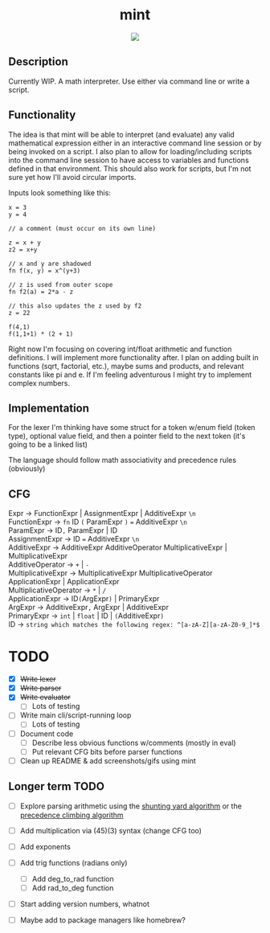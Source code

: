 <h1 align="center"> mint </h1>

<p align="center">
    <img src="https://github.com/Eric-McKinney/mint/actions/workflows/build.yml/badge.svg">
</p>

## Description

Currently WIP. A math interpreter. Use either via command line or write a script.

## Functionality

The idea is that mint will be able to interpret (and evaluate) any valid mathematical expression either in an
interactive command line session or by being invoked on a script. I also plan to allow for loading/including scripts
into the command line session to have access to variables and functions defined in that environment. This should also
work for scripts, but I'm not sure yet how I'll avoid circular imports.

Inputs look something like this:

```
x = 3
y = 4

// a comment (must occur on its own line)

z = x + y
z2 = x+y

// x and y are shadowed
fn f(x, y) = x^(y+3)

// z is used from outer scope
fn f2(a) = 2*a - z

// this also updates the z used by f2
z = 22

f(4,1)
f(1,1+1) * (2 + 1)
```

Right now I'm focusing on covering int/float arithmetic and function definitions. I will implement more functionality
after. I plan on adding built in functions (sqrt, factorial, etc.), maybe sums and products, and relevant constants
like pi and e. If I'm feeling adventurous I might try to implement complex numbers.

## Implementation

For the lexer I'm thinking have some struct for a token w/enum field (token type), 
optional value field, and then a pointer field to the next token (it's going to be a linked list)

The language should follow math associativity and precedence rules (obviously)

## CFG

Expr -> FunctionExpr | AssignmentExpr | AdditiveExpr `\n`\
FunctionExpr -> `fn` ID `(` ParamExpr `)` `=` AdditiveExpr `\n`\
ParamExpr -> ID`,` ParamExpr | ID\
AssignmentExpr -> ID `=` AdditiveExpr `\n`\
AdditiveExpr -> AdditiveExpr AdditiveOperator MultiplicativeExpr | MultiplicativeExpr\
AdditiveOperator -> `+` | `-`\
MultiplicativeExpr -> MultiplicativeExpr MultiplicativeOperator ApplicationExpr | ApplicationExpr\
MultiplicativeOperator -> `*` | `/`\
ApplicationExpr -> ID`(`ArgExpr`)` | PrimaryExpr\
ArgExpr -> AdditiveExpr`,` ArgExpr | AdditiveExpr\
PrimaryExpr -> `int` | `float` | ID | `(`AdditiveExpr`)`\
ID -> `string which matches the following regex: ^[a-zA-Z][a-zA-Z0-9_]*$`

# TODO

- [x] ~~Write lexer~~
- [x] ~~Write parser~~
- [x] ~~Write evaluator~~
    - [ ] Lots of testing
- [ ] Write main cli/script-running loop
    - [ ] Lots of testing
- [ ] Document code
    - [ ] Describe less obvious functions w/comments (mostly in eval)
    - [ ] Put relevant CFG bits before parser functions
- [ ] Clean up README & add screenshots/gifs using mint

## Longer term TODO

- [ ] Explore parsing arithmetic using the [shunting yard algorithm](https://www.engr.mun.ca/~theo/Misc/exp_parsing.htm#shunting_yard)
or the [precedence climbing algorithm](https://www.engr.mun.ca/~theo/Misc/exp_parsing.htm#climbing)
- [ ] Add multiplication via (45)(3) syntax (change CFG too)
- [ ] Add exponents
- [ ] Add trig functions (radians only)
    - [ ] Add deg\_to\_rad function
    - [ ] Add rad\_to\_deg function
- [ ] Start adding version numbers, whatnot
- [ ] Maybe add to package managers like homebrew?


